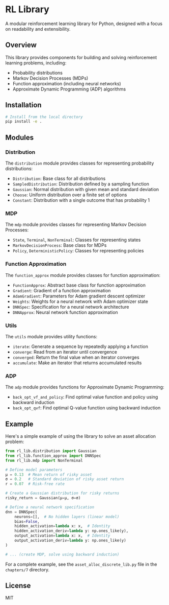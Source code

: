 # RL Library

A modular reinforcement learning library for Python, designed with a focus on readability and extensibility.

## Overview

This library provides components for building and solving reinforcement learning problems, including:

- Probability distributions
- Markov Decision Processes (MDPs)
- Function approximation (including neural networks)
- Approximate Dynamic Programming (ADP) algorithms

## Installation

```bash
# Install from the local directory
pip install -e .
```

## Modules

### Distribution

The `distribution` module provides classes for representing probability distributions:

- `Distribution`: Base class for all distributions
- `SampledDistribution`: Distribution defined by a sampling function
- `Gaussian`: Normal distribution with given mean and standard deviation
- `Choose`: Uniform distribution over a finite set of options
- `Constant`: Distribution with a single outcome that has probability 1

### MDP

The `mdp` module provides classes for representing Markov Decision Processes:

- `State`, `Terminal`, `NonTerminal`: Classes for representing states
- `MarkovDecisionProcess`: Base class for MDPs
- `Policy`, `DeterministicPolicy`: Classes for representing policies

### Function Approximation

The `function_approx` module provides classes for function approximation:

- `FunctionApprox`: Abstract base class for function approximation
- `Gradient`: Gradient of a function approximation
- `AdamGradient`: Parameters for Adam gradient descent optimizer
- `Weights`: Weights for a neural network with Adam optimizer state
- `DNNSpec`: Specification for a neural network architecture
- `DNNApprox`: Neural network function approximation

### Utils

The `utils` module provides utility functions:

- `iterate`: Generate a sequence by repeatedly applying a function
- `converge`: Read from an iterator until convergence
- `converged`: Return the final value when an iterator converges
- `accumulate`: Make an iterator that returns accumulated results

### ADP

The `adp` module provides functions for Approximate Dynamic Programming:

- `back_opt_vf_and_policy`: Find optimal value function and policy using backward induction
- `back_opt_qvf`: Find optimal Q-value function using backward induction

## Example

Here's a simple example of using the library to solve an asset allocation problem:

```python
from rl_lib.distribution import Gaussian
from rl_lib.function_approx import DNNSpec
from rl_lib.mdp import NonTerminal

# Define model parameters
μ = 0.13  # Mean return of risky asset
σ = 0.2   # Standard deviation of risky asset return
r = 0.07  # Risk-free rate

# Create a Gaussian distribution for risky returns
risky_return = Gaussian(μ=μ, σ=σ)

# Define a neural network specification
dnn = DNNSpec(
    neurons=[],  # No hidden layers (linear model)
    bias=False,
    hidden_activation=lambda x: x,  # Identity
    hidden_activation_deriv=lambda y: np.ones_like(y),
    output_activation=lambda x: x,  # Identity
    output_activation_deriv=lambda y: np.ones_like(y)
)

# ... (create MDP, solve using backward induction)
```

For a complete example, see the `asset_alloc_discrete_lib.py` file in the `chapters/7` directory.

## License

MIT
